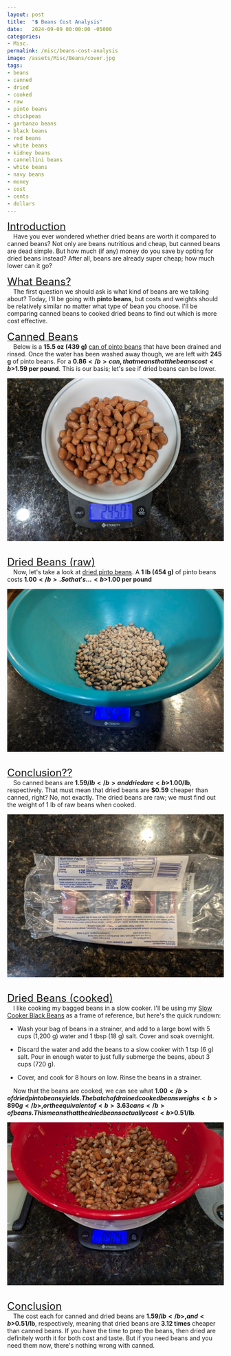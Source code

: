 ```yaml
---
layout: post
title:  "💲 Beans Cost Analysis"
date:   2024-09-09 00:00:00 -05000
categories: 
- Misc.
permalink: /misc/beans-cost-analysis
image: /assets/Misc/Beans/cover.jpg
tags: 
- beans
- canned
- dried
- cooked
- raw
- pinto beans
- chickpeas
- garbanzo beans
- black beans
- red beans
- white beans
- kidney beans
- cannellini beans
- white beans
- navy beans
- money
- cost
- cents
- dollars
---
```

<u><font size="+2">Introduction</font></u><br>
&emsp;Have you ever wondered whether dried beans are worth it compared to canned beans?  Not only are beans nutritious and cheap, but canned beans are dead simple.  But how much (if any) money do you save by opting for dried beans instead?  After all, beans are already super cheap; how much lower can it go?

<u><font size="+2">What Beans?</font></u><br>
&emsp;The first question we should ask is what kind of beans are we talking about?  Today, I'll be going with <b>pinto beans</b>, but costs and weights should be relatively similar no matter what type of bean you choose.  I'll be comparing canned beans to cooked dried beans to find out which is more cost effective.

<u><font size="+2">Canned Beans</font></u><br>
&emsp;Below is a <b>15.5 oz (439 g)</b> <a href="https://www.walmart.com/ip/Great-Value-Pinto-Beans-15-5-oz-Can/10534043?classType=REGULAR&athbdg=L1200&from=/search">can of pinto beans</a> that have been drained and rinsed.  Once the water has been washed away though, we are left with <b>245 g</b> of pinto beans.  For a <b>$0.86</b> can, that means that the beans cost <b>$1.59 per pound</b>.  This is our basis; let's see if dried beans can be lower.

<center><img src="/assets/Misc/Beans/canned.jpg" alt="" class="larger-image"></center><br>

<u><font size="+2">Dried Beans (raw)</font></u><br>
&emsp;Now, let's take a look at <a href="https://www.walmart.com/ip/Great-Value-Pinto-Beans-1-lb/294723013?classType=REGULAR&athbdg=L1600&from=/search">dried pinto beans</a>.  A <b>1 lb (454 g)</b> of pinto beans costs <b>$1.00</b>.  So that's ... <b>$1.00 per pound</b>

<center><img src="/assets/Misc/Beans/raw.jpg" alt="" class="larger-image"></center><br>

<u><font size="+2">Conclusion??</font></u><br>
&emsp;So canned beans are <b>$1.59/lb</b> and dried are <b>$1.00/lb</b>, respectively.  That must mean that dried beans are <b>$0.59</b> cheaper than canned, right?  No, not exactly.  The dried beans are raw; we must find out the weight of 1 lb of raw beans when cooked.

<center><img src="/assets/Misc/Beans/nutrition-facts.jpg" alt="" class="larger-image"></center><br>

<u><font size="+2">Dried Beans (cooked)</font></u><br>
&emsp;I like cooking my bagged beans in a slow cooker.  I'll be using my <a href="/recipes/slow-cooked-beans">Slow Cooker Black Beans</a> as a frame of reference, but here's the quick rundown:<br>

- Wash your bag of beans in a strainer, and add to a large bowl with 5 cups (1,200 g) water and 1 tbsp (18 g) salt. Cover and soak overnight.<br>

- Discard the water and add the beans to a slow cooker with 1 tsp (6 g) salt.  Pour in enough water to just fully submerge the beans, about 3 cups (720 g).<br>

- Cover, and cook for 8 hours on low.  Rinse the beans in a strainer.<br>

&emsp;Now that the beans are cooked, we can see what <b>$1.00</b> of dried pinto beans yields.  The batch of drained cooked beans weighs <b>890 g</b>, or the equivalent of <b>3.63 cans</b> of beans.  This means that the dried beans actually cost <b>$0.51/lb</b>.

<center><img src="/assets/Misc/Beans/cooked.jpg" alt="" class="larger-image"></center><br>

<u><font size="+2">Conclusion</font></u><br>
&emsp;The cost each for canned and dried beans are <b>$1.59/lb</b>, and <b>$0.51/lb</b>, respectively, meaning that dried beans are <b>3.12 times</b> cheaper than canned beans.  If you have the time to prep the beans, then dried are definitely worth it for both cost and taste.  But if you need beans and you need them now, there's nothing wrong with canned.
